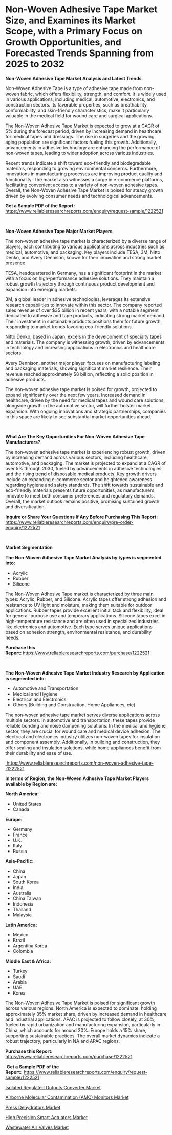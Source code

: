 <p><h1>Non-Woven Adhesive Tape Market Size, and Examines its Market Scope, with a Primary Focus on Growth Opportunities, and Forecasted Trends Spanning from 2025 to 2032</h1></p><p><strong>Non-Woven Adhesive Tape Market Analysis and Latest Trends</strong></p>
<p><p>Non-Woven Adhesive Tape is a type of adhesive tape made from non-woven fabric, which offers flexibility, strength, and comfort. It is widely used in various applications, including medical, automotive, electronics, and construction sectors. Its favorable properties, such as breathability, conformability, and skin-friendly characteristics, make it particularly valuable in the medical field for wound care and surgical applications.</p><p>The Non-Woven Adhesive Tape Market is expected to grow at a CAGR of 5% during the forecast period, driven by increasing demand in healthcare for medical tapes and dressings. The rise in surgeries and the growing aging population are significant factors fueling this growth. Additionally, advancements in adhesive technology are enhancing the performance of non-woven tapes, leading to wider adoption across various industries.</p><p>Recent trends indicate a shift toward eco-friendly and biodegradable materials, responding to growing environmental concerns. Furthermore, innovations in manufacturing processes are improving product quality and functionality. The market also witnesses a surge in e-commerce platforms, facilitating convenient access to a variety of non-woven adhesive tapes. Overall, the Non-Woven Adhesive Tape Market is poised for steady growth driven by evolving consumer needs and technological advancements.</p></p>
<p><strong>Get a Sample PDF of the Report:&nbsp;</strong> <a href="https://www.reliableresearchreports.com/enquiry/request-sample/1222521?utm_campaign=32&utm_medium=2&utm_source=Github&utm_content=ia&utm_term=28022025&utm_id=non-woven-adhesive-tape">https://www.reliableresearchreports.com/enquiry/request-sample/1222521</a></p>
<p>&nbsp;</p>
<p><strong>Non-Woven Adhesive Tape Major Market Players</strong></p>
<p><p>The non-woven adhesive tape market is characterized by a diverse range of players, each contributing to various applications across industries such as medical, automotive, and packaging. Key players include TESA, 3M, Nitto Denko, and Avery Dennison, known for their innovation and strong market presence.</p><p>TESA, headquartered in Germany, has a significant footprint in the market with a focus on high-performance adhesive solutions. They maintain a robust growth trajectory through continuous product development and expansion into emerging markets.</p><p>3M, a global leader in adhesive technologies, leverages its extensive research capabilities to innovate within this sector. The company reported sales revenue of over $35 billion in recent years, with a notable segment dedicated to adhesive and tape products, indicating strong market demand. Their investment in sustainable products positions them for future growth, responding to market trends favoring eco-friendly solutions.</p><p>Nitto Denko, based in Japan, excels in the development of specialty tapes and materials. The company is witnessing growth, driven by advancements in technology and increasing applications in electronics and healthcare sectors.</p><p>Avery Dennison, another major player, focuses on manufacturing labeling and packaging materials, showing significant market resilience. Their revenue reached approximately $8 billion, reflecting a solid position in adhesive products.</p><p>The non-woven adhesive tape market is poised for growth, projected to expand significantly over the next few years. Increased demand in healthcare, driven by the need for medical tapes and wound care solutions, alongside growth in the automotive sector, will further bolster market expansion. With ongoing innovations and strategic partnerships, companies in this space are likely to see substantial market opportunities ahead.</p></p>
<p>&nbsp;</p>
<p><strong>What Are The Key Opportunities For Non-Woven Adhesive Tape Manufacturers?</strong></p>
<p><p>The non-woven adhesive tape market is experiencing robust growth, driven by increasing demand across various sectors, including healthcare, automotive, and packaging. The market is projected to expand at a CAGR of over 5% through 2030, fueled by advancements in adhesive technologies and the rising trend of disposable medical products. Key growth drivers include an expanding e-commerce sector and heightened awareness regarding hygiene and safety standards. The shift towards sustainable and eco-friendly materials presents future opportunities, as manufacturers innovate to meet both consumer preferences and regulatory demands. Overall, the market outlook remains positive, promising sustained growth and diversification.</p></p>
<p><strong>Inquire or Share Your Questions If Any Before Purchasing This Report:</strong> <a href="https://www.reliableresearchreports.com/enquiry/pre-order-enquiry/1222521?utm_campaign=32&utm_medium=2&utm_source=Github&utm_content=ia&utm_term=28022025&utm_id=non-woven-adhesive-tape">https://www.reliableresearchreports.com/enquiry/pre-order-enquiry/1222521</a></p>
<p>&nbsp;</p>
<p><strong>Market Segmentation</strong></p>
<p><strong>The Non-Woven Adhesive Tape Market Analysis by types is segmented into:</strong></p>
<p><ul><li>Acrylic</li><li>Rubber</li><li>Silicone</li></ul></p>
<p><p>The Non-Woven Adhesive Tape market is characterized by three main types: Acrylic, Rubber, and Silicone. Acrylic tapes offer strong adhesion and resistance to UV light and moisture, making them suitable for outdoor applications. Rubber tapes provide excellent initial tack and flexibility, ideal for general-purpose use and temporary applications. Silicone tapes excel in high-temperature resistance and are often used in specialized industries like electronics and automotive. Each type serves unique applications based on adhesion strength, environmental resistance, and durability needs.</p></p>
<p><strong>Purchase this Report:&nbsp;</strong><a href="https://www.reliableresearchreports.com/purchase/1222521?utm_campaign=32&utm_medium=2&utm_source=Github&utm_content=ia&utm_term=28022025&utm_id=non-woven-adhesive-tape">https://www.reliableresearchreports.com/purchase/1222521</a></p>
<p>&nbsp;</p>
<p><strong>The Non-Woven Adhesive Tape Market Industry Research by Application is segmented into:</strong></p>
<p><ul><li>Automotive and Transportation</li><li>Medical and Hygiene</li><li>Electrical and Electronics</li><li>Others (Building and Construction, Home Appliances, etc)</li></ul></p>
<p><p>The non-woven adhesive tape market serves diverse applications across multiple sectors. In automotive and transportation, these tapes provide reliable bonding and noise dampening solutions. In the medical and hygiene sector, they are crucial for wound care and medical device adhesion. The electrical and electronics industry utilizes non-woven tapes for insulation and component assembly. Additionally, in building and construction, they offer sealing and insulation solutions, while home appliances benefit from their durability and ease of use.</p></p>
<p><a href="https://www.reliableresearchreports.com/non-woven-adhesive-tape-r1222521?utm_campaign=32&utm_medium=2&utm_source=Github&utm_content=ia&utm_term=28022025&utm_id=non-woven-adhesive-tape">&nbsp;https://www.reliableresearchreports.com/non-woven-adhesive-tape-r1222521</a></p>
<p><strong>In terms of Region, the Non-Woven Adhesive Tape Market Players available by Region are:</strong></p>
<p>
    <p> <strong> North America: </strong>
        <ul>
            <li>United States</li>
            <li>Canada</li>
        </ul>
        </p> 
    <p> <strong> Europe: </strong>
        <ul>
            <li>Germany</li>
            <li>France</li>
            <li>U.K.</li>
            <li>Italy</li>
            <li>Russia</li>
        </ul>
        </p> 
    <p> <strong> Asia-Pacific: </strong>
        <ul>
            <li>China</li>
            <li>Japan</li>
            <li>South Korea</li>
            <li>India</li>
            <li>Australia</li>
            <li>China Taiwan</li>
            <li>Indonesia</li>
            <li>Thailand</li>
            <li>Malaysia</li>
        </ul>
        </p> 
    <p> <strong> Latin America: </strong>
        <ul>
            <li>Mexico</li>
            <li>Brazil</li>
            <li>Argentina Korea</li>
            <li>Colombia</li>
        </ul>
        </p> 
    <p> <strong> Middle East & Africa: </strong>
        <ul>
            <li>Turkey</li>
            <li>Saudi</li>
            <li>Arabia</li>
            <li>UAE</li>
            <li>Korea</li>
        </ul>
    </p>
    </p>
<p><p>The Non-Woven Adhesive Tape Market is poised for significant growth across various regions. North America is expected to dominate, holding approximately 35% market share, driven by increased demand in healthcare and industrial applications. APAC is projected to follow closely, at 30%, fueled by rapid urbanization and manufacturing expansion, particularly in China, which accounts for around 20%. Europe holds a 15% share, supporting sustainable practices. The overall market dynamics indicate a robust trajectory, particularly in NA and APAC regions.</p></p>
<p><strong>Purchase this Report: </strong><a href="https://www.reliableresearchreports.com/purchase/1222521?utm_campaign=32&utm_medium=2&utm_source=Github&utm_content=ia&utm_term=28022025&utm_id=non-woven-adhesive-tape">https://www.reliableresearchreports.com/purchase/1222521</a></p>
<p>&nbsp;<strong>Get a Sample PDF of the Report:&nbsp;&nbsp;</strong><a href="https://www.reliableresearchreports.com/enquiry/request-sample/1222521?utm_campaign=32&utm_medium=2&utm_source=Github&utm_content=ia&utm_term=28022025&utm_id=non-woven-adhesive-tape">https://www.reliableresearchreports.com/enquiry/request-sample/1222521</a></p>
<p><strong></strong></p>
<p><p><a href="https://github.com/tineamonaya/Market-Research-Report-List-1/blob/main/isolated-regulated-outputs-converter-market.md?utm_campaign=32&utm_medium=2&utm_source=Github&utm_content=ia&utm_term=28022025&utm_id=non-woven-adhesive-tape">Isolated Regulated Outputs Converter Market</a></p><p><a href="https://github.com/koomanprudy/Market-Research-Report-List-1/blob/main/airborne-molecular-contamination-amc-monitors-market.md?utm_campaign=32&utm_medium=2&utm_source=Github&utm_content=ia&utm_term=28022025&utm_id=non-woven-adhesive-tape">Airborne Molecular Contamination (AMC) Monitors Market</a></p><p><a href="https://github.com/molayrabeta/Market-Research-Report-List-1/blob/main/press-dehydrators-market.md?utm_campaign=32&utm_medium=2&utm_source=Github&utm_content=ia&utm_term=28022025&utm_id=non-woven-adhesive-tape">Press Dehydrators Market</a></p><p><a href="https://github.com/lecaneidreks/Market-Research-Report-List-1/blob/main/high-precision-smart-actuators-market.md?utm_campaign=32&utm_medium=2&utm_source=Github&utm_content=ia&utm_term=28022025&utm_id=non-woven-adhesive-tape">High Precision Smart Actuators Market</a></p><p><a href="https://github.com/koopalujale2/Market-Research-Report-List-1/blob/main/wastewater-air-valves-market.md?utm_campaign=32&utm_medium=2&utm_source=Github&utm_content=ia&utm_term=28022025&utm_id=non-woven-adhesive-tape">Wastewater Air Valves Market</a></p></p>